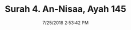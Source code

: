 ---
title       : "Surah 4. An-Nisaa, Ayah 145"
date        : 7/25/2018 2:53:42 PM
draft       : false
type        : "quran"
layout      : "compare"
BookCode    : "CMP"
SurahNumber : "4"
AyahNumber  : "145"
TotalAyah   : "176"
---